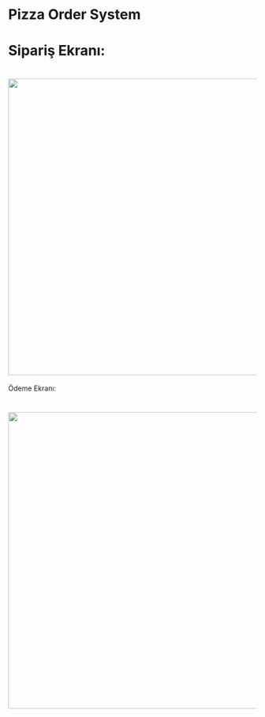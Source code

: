 # Pizza Order System


 <h1> 
 <div id="header" <div id="header" align="left" width="100px">  Sipariş Ekranı:
  </h1>
<h1>
 <img src="https://im.ezgif.com/tmp/ezgif-1-dc1f21958d.gif" width="600px"/>
 
 </h1>


Ödeme Ekranı:
<h1>  
  <img src="https://im4.ezgif.com/tmp/ezgif-4-5ed4eb5dcf.gif" width="600px"/>
</h1>
